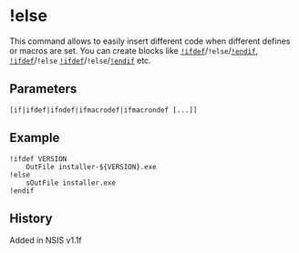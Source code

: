 # !else

This command allows to easily insert different code when different defines or macros are set. You can create blocks like [`!ifdef`][1]/`!else`/[`!endif`][2], [`!ifdef`][1]/`!else` [`!ifdef`][1]/`!else`/[`!endif`][2] etc.

## Parameters

    [if|ifdef|ifndef|ifmacrodef|ifmacrondef [...]]

## Example

    !ifdef VERSION
        OutFile installer-${VERSION}.exe
    !else
        sOutFile installer.exe
    !endif

## History

Added in NSIS v1.1f

[1]: !ifdef.md
[2]: !endif.md